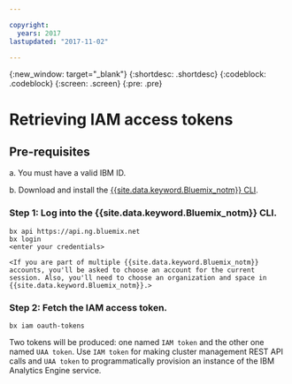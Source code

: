 ```yaml
---

copyright:
  years: 2017
lastupdated: "2017-11-02"

---
```


<!-- Attribute definitions -->
{:new_window: target="_blank"}
{:shortdesc: .shortdesc}
{:codeblock: .codeblock}
{:screen: .screen}
{:pre: .pre}

# Retrieving IAM access tokens

## Pre-requisites

a. You must have a valid IBM ID.

b. Download and install the [{{site.data.keyword.Bluemix_notm}} CLI](https://console.bluemix.net/docs/cli/reference/bluemix_cli/all_versions.html#bluemix-cli-installer-downloads).

### Step 1: Log into the {{site.data.keyword.Bluemix_notm}} CLI.

```
bx api https://api.ng.bluemix.net
bx login
<enter your credentials>

<If you are part of multiple {{site.data.keyword.Bluemix_notm}} accounts, you'll be asked to choose an account for the current session. Also, you'll need to choose an organization and space in {{site.data.keyword.Bluemix_notm}}.>
```

### Step 2: Fetch the IAM access token.

```
bx iam oauth-tokens
```

Two tokens will be produced: one named `IAM token` and the other one named `UAA token`. Use `IAM token` for making cluster management REST API calls and `UAA token` to programmatically provision an instance of the IBM Analytics Engine service.
